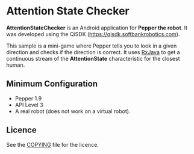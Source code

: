 # Attention State Checker

**AttentionStateChecker** is an Android application for **Pepper the robot**.
It was developed using the QiSDK (https://qisdk.softbankrobotics.com).

This sample is a mini-game where Pepper tells you to look in a given direction and checks if the direction is correct.
It uses [RxJava](https://github.com/ReactiveX/RxJava) to get a continuous stream of the **AttentionState** characteristic for the closest human.

## Minimum Configuration

* Pepper 1.9
* API Level 3
* A real robot (does not work on a virtual robot).

## Licence

See the [COPYING](COPYING.md) file for the licence.
